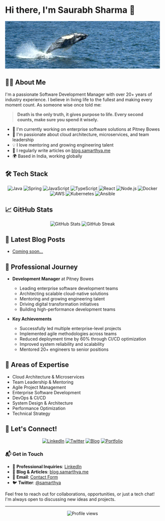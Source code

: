 # Hi there, I'm Saurabh Sharma 👋

<div align="center">
  <img src="assets/images/github-header-image.png" alt="banner" />
</div>

## 👨‍💻 About Me

I'm a passionate Software Development Manager with over 20+ years of industry experience. I believe in living life to the fullest and making every moment count. As someone wise once told me:

> **Death is the only truth, it gives purpose to life. Every second counts, make sure you spend it wisely.**

- 🔭 I'm currently working on enterprise software solutions at Pitney Bowes
- 🌱 I'm passionate about cloud architecture, microservices, and team leadership
- 💡 I love mentoring and growing engineering talent
- 📝 I regularly write articles on [blog.samarthya.me](https://blog.samarthya.me)
- 🌍 Based in India, working globally

## 🛠️ Tech Stack

<div align="center">

![Java](https://img.shields.io/badge/-Java-007396?style=flat-square&logo=java)
![Spring](https://img.shields.io/badge/-Spring-6DB33F?style=flat-square&logo=spring&logoColor=white)
![JavaScript](https://img.shields.io/badge/-JavaScript-F7DF1E?style=flat-square&logo=javascript&logoColor=black)
![TypeScript](https://img.shields.io/badge/-TypeScript-3178C6?style=flat-square&logo=typescript&logoColor=white)
![React](https://img.shields.io/badge/-React-61DAFB?style=flat-square&logo=react&logoColor=black)
![Node.js](https://img.shields.io/badge/-Node.js-339933?style=flat-square&logo=node.js&logoColor=white)
![Docker](https://img.shields.io/badge/-Docker-2496ED?style=flat-square&logo=docker&logoColor=white)
![AWS](https://img.shields.io/badge/-AWS-232F3E?style=flat-square&logo=amazon-aws)
![Kubernetes](https://img.shields.io/badge/-Kubernetes-326CE5?style=flat-square&logo=kubernetes&logoColor=white)
![Ansible](https://img.shields.io/badge/-Ansible-EE0000?style=flat-square&logo=ansible&logoColor=white)

</div>

## 📈 GitHub Stats

<div align="center">
  <img src="https://github-readme-stats.vercel.app/api?username=samarthya&show_icons=true&theme=radical" alt="GitHub Stats" />
  <img src="https://github-readme-streak-stats.herokuapp.com/?user=samarthya&theme=radical" alt="GitHub Streak" />
</div>

## 📝 Latest Blog Posts

<!-- BLOG-POST-LIST:START -->
- [Coming soon...]()
<!-- BLOG-POST-LIST:END -->

## 🎯 Professional Journey

- **Development Manager** at Pitney Bowes
  - Leading enterprise software development teams
  - Architecting scalable cloud-native solutions
  - Mentoring and growing engineering talent
  - Driving digital transformation initiatives
  - Building high-performance development teams

- **Key Achievements**
  - Successfully led multiple enterprise-level projects
  - Implemented agile methodologies across teams
  - Reduced deployment time by 60% through CI/CD optimization
  - Improved system reliability and scalability
  - Mentored 20+ engineers to senior positions

## 💼 Areas of Expertise

- Cloud Architecture & Microservices
- Team Leadership & Mentoring
- Agile Project Management
- Enterprise Software Development
- DevOps & CI/CD
- System Design & Architecture
- Performance Optimization
- Technical Strategy

## 🤝 Let's Connect!

<div align="center">

[![LinkedIn](https://img.shields.io/badge/LinkedIn-0077B5?style=for-the-badge&logo=linkedin&logoColor=white)](https://linkedin.com/in/samarthyasaurabh)
[![Twitter](https://img.shields.io/badge/Twitter-1DA1F2?style=for-the-badge&logo=twitter&logoColor=white)](https://twitter.com/PahadiPandit)
[![Blog](https://img.shields.io/badge/Blog-FF5722?style=for-the-badge&logo=blogger&logoColor=white)](https://blog.samarthya.me)
[![Portfolio](https://img.shields.io/badge/Portfolio-000000?style=for-the-badge&logo=About.me&logoColor=white)](https://samarthya.me)

</div>

### 📬 Get in Touch

- 💼 **Professional Inquiries**: [LinkedIn](https://linkedin.com/in/samarthyasaurabh)
- 📝 **Blog & Articles**: [blog.samarthya.me](https://blog.samarthya.me)
- 📧 **Email**: [Contact Form](https://blog.samarthya.me/contact)
- 🐦 **Twitter**: [@samarthya](https://twitter.com/PahadiPandit)

Feel free to reach out for collaborations, opportunities, or just a tech chat! I'm always open to discussing new ideas and projects.

---

<div align="center">
  <img src="https://komarev.com/ghpvc/?username=samarthya&style=flat-square&color=blue" alt="Profile views" />
</div>